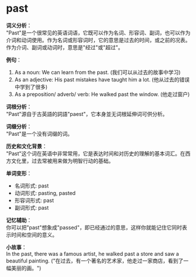 # past

**词义分析**：  
"Past"是一个很常见的英语词语，它既可以作为名词、形容词、副词，也可以作为介词和动词使用。作为名词或形容词时，它的意思是过去的时间，或之前的况表。作为介词、副词或动词时，意思是"经过"或"超过"。

  

**例句**：

  

1.  As a noun: We can learn from the past. (我们可以从过去的故事中学习)
2.  As an adjective: His past mistakes have taught him a lot. (他从过去的错误中学到了很多)
3.  As a preposition/ adverb/ verb: He walked past the window. (他走过窗户)

  

**词根分析**：  
"Past"源自于古英語的詞語"paest"，它本身並无词根延伸词可供分析。

  

**词缀分析**：  
"Past"是一个没有词缀的词。

  

**历史和文化背景**：  
"Past"这个词在英语中非常常用，它是表达时间和对历史的理解的基本词汇。在西方文化里，过去常被用来做为明智行动的基础。

  

**单词变形**：

  

*   名词形式: past
*   动词形式: pasting, pasted
*   形容词形式: past
*   副词形式: past

  

**记忆辅助**：  
你可以把"past"想象成"passed"，即已经通过的意思，这样你就能记住它同时表示时间和空间的意义。

  

**小故事**：  
In the past, there was a famous artist, he walked past a store and saw a beautiful painting. ("在过去，有一个著名的艺术家，他走过一家商店，看到了一幅美丽的画。")
